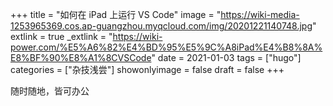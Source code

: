 +++
title = "如何在 iPad 上运行 VS Code"
image = "https://wiki-media-1253965369.cos.ap-guangzhou.myqcloud.com/img/20201221140748.jpg"
extlink = true
_extlink = "https://wiki-power.com/%E5%A6%82%E4%BD%95%E5%9C%A8iPad%E4%B8%8A%E8%BF%90%E8%A1%8CVSCode"
date = 2021-01-03
tags = ["hugo"]
categories = ["杂技浅尝"]
showonlyimage = false
draft = false
+++

随时随地，皆可办公
